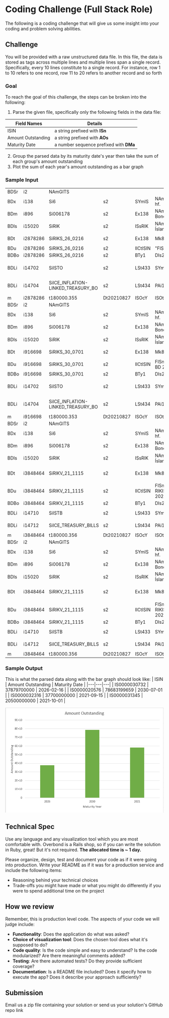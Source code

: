 # Coding Challenge (Full Stack Role)
The following is a coding challenge that will give us some insight into your coding and problem solving abilities.

## Challenge
You will be provided with a raw unstructured data file. In this file, the data is stored as tags across multiple lines and multiple lines span a single record. Specifically, every 10 lines constitute to a single record.
For instance, row 1 to 10 refers to one record, row 11 to 20 refers to another record and so forth

### Goal
To reach the goal of this challenge, the steps can be broken into the following:
1. Parse the given file, specifically only the following fields in the data file:

| Field Names | Details |
|-------------|----------|
| ISIN | a string prefixed with **ISn** |
| Amount Outstanding | a string prefixed with **AOs** |
| Maturity Date | a number sequence prefixed with **DMa** |

2. Group the parsed data by its maturity date's year then take the sum of each group's amount outstanding
3. Plot the sum of each year's amount outstanding as a bar graph

### Sample Input
| | | | | | | | | | | | | | | | | | | | | | | | | | | | | | | | | | | | | | | | | | | | | | | | | | |
|---|---|---|---|---|---|---|---|---|---|---|---|---|---|---|---|---|---|---|---|---|---|---|---|---|---|---|---|---|---|---|---|---|---|---|---|---|---|---|---|---|---|---|---|---|---|---|---|---|---|
| BDSr | i2 | NAmGITS |
| BDx | i138 | Si6 | s2 | SYmIS | NAmNasdaq Iceland hf. | CNyIS | MIcXICE |
| BDm | i896 | Si006178 | s2 | Ex138 | NAmIceland Cash Bond Trading | SYmICECB | TOTa+0000 | LDa20190406 | MIcXICE |
| BDIs | i15020 | SiRIK | s2 | ISsRIK | NAmRíkissjóður Íslands | CNyIS | MLEi254900IPCJWRC6XAJN15 |
| BDt | i2878286 | SiRIKS_26_0216 | s2 | Ex138 | Mk896 | INiRIK013ICECBCSH | SYmRIKS 26 0216 | NAmRíkissjóður 26 0216 | SNmRIKS 26 0216 | ISnIS0000030732 | ISi15020 | ISsRIK | CUiISK | CUtISK | PRt3 | VOd2 | LDa20181129 | Cf1 | TTd20260216 | CFcDBFTFR | IEtBullet loan | NMv1 | ITSz347 | NDp4 | NDc3 | MPmN | MPaN | NDTp4 | NDTc3 | CLId21232 | CNyIS | ITStN | SSc2 | STy4 | AUmY | TRaY | INrY | PTaN | PTb2 | OXCl0 | RLoY | IaN | FxN | IqN | TUsN | MSc449 | LSz1 |
| BDu | i2878286 | SiRIKS_26_0216 | s2 | IICtISIN | "FISnENDURLAN/1\ | 5 TB 20260216" | MIFrBOND | MCTyOTHR | MLIqN | MTcN | MLPr100000000 | MLPo0 | MSPo0 | MJCjN | MQu10000 | MBTyEUSB | MBPs0 | MCStN |
| BDBo | i2878286 | SiRIKS_26_0216 | s2 | BTy1 | DIs20180216 | AOs37879700000 | DMa20260216 | RCp1.5 | DNc20220216 | DCm5 | Mv100 | HaN | RDd0 | RDt1 | NRd2 | CPFrN | LCOd20260216 | Fv1 | CFq1 | Cc8 | RIxCPI_IS | FCd20190216 | VBa446.98571 | Vm1 | MDo255 | SSDaN | FIt3 | DAd20180216 |
| BDLi | i14702 | SiISTO | s2 | LSt433 | SYmISTO | NAmICE Inflation-linked Treasury Bonds | LCyISK | TCeY |
| BDLi | i14704 | SiICE_INFLATION-LINKED_TREASURY_BO | s2 | LSt434 | PAi14702 | NAmICE Inflation-linked Treasury Bonds | LCyISK | TCeN |
| m | i2878286 | t180000.355 | Dt20210827 | ISOcY | ISOtY | d0.035 | BPr106.45 | APl106.67 | Pl106.56 | Ph106.56 | LOp106.56 | Pd0.005 | q1 | o60000000 | Rq60000000 | HPm107.37 | HPMd20210803 | LPm106.4 | LPMd20210819 | HPy109.175 | HPYd20210429 | LPy106.4 | LPYd20210819 | LTd20210827 | LPd20210827 |
| BDSr | i2 | NAmGITS |
| BDx | i138 | Si6 | s2 | SYmIS | NAmNasdaq Iceland hf. | CNyIS | MIcXICE |
| BDm | i896 | Si006178 | s2 | Ex138 | NAmIceland Cash Bond Trading | SYmICECB | TOTa+0000 | LDa20190406 | MIcXICE |
| BDIs | i15020 | SiRIK | s2 | ISsRIK | NAmRíkissjóður Íslands | CNyIS | MLEi254900IPCJWRC6XAJN15 |
| BDt | i916698 | SiRIKS_30_0701 | s2 | Ex138 | Mk896 | INiRIK014ICECBCSH | SYmRIKS 30 0701 | NAmRíkissjóður 30 0701 | SNmRIKS 30 0701 | ISnIS0000020576 | ISi15020 | ISsRIK | CUiISK | CUtISK | PRt3 | VOd2 | LDa20110701 | Cf1 | TTd20300701 | CFcDBFTFR | IEtBullet loan | NMv1 | ITSz347 | NDp4 | NDc3 | MPmN | MPaN | NDTp4 | NDTc3 | CLId21232 | CNyIS | ITStN | SSc2 | STy4 | AUmY | TRaY | INrY | PTaN | PTb2 | OXCl0 | RLoY | IaN | FxN | IqN | TUsN | MSc449 | LSz1 |
| BDu | i916698 | SiRIKS_30_0701 | s2 | IICtISIN | FISnSEDLABANKI/3.25 BD 20300701 | MIFrBOND | MCTyOTHR | MLIqN | MTcN | MLPr100000000 | MLPo0 | MSPo0 | MJCjN | MQu10000 | MBTyEUSB | MBPs0 | MCStN |
| BDBo | i916698 | SiRIKS_30_0701 | s2 | BTy1 | DIs20110701 | AOs78683199659 | DMa20300701 | RCp3.25 | DNc20220701 | DCm5 | Mv100 | HaN | RDd0 | RDt1 | NRd2 | CPFrN | LCOd20300701 | Fv1 | CFq1 | Cc8 | RIxCPI_IS | FCd20120701 | VBa377.6 | Vm1 | MDo255 | SSDaN | FIt3 | DAd20110701 |
| BDLi | i14702 | SiISTO | s2 | LSt433 | SYmISTO | NAmICE Inflation-linked Treasury Bonds | LCyISK | TCeY |
| BDLi | i14704 | SiICE_INFLATION-LINKED_TREASURY_BO | s2 | LSt434 | PAi14702 | NAmICE Inflation-linked Treasury Bonds | LCyISK | TCeN |
| m | i916698 | t180000.353 | Dt20210827 | ISOcY | ISOtY | d0.05 | BPr122.95 | APl123.485 | Pl123.175 | HPm125.2 | HPMd20210803 | LPm123.175 | LPMd20210826 | HPy125.905 | HPYd20210113 | LPy122.93 | LPYd20210512 | LTd20210826 | LPd20210826 |
| BDSr | i2 | NAmGITS | 
| BDx | i138 | Si6 | s2 | SYmIS | NAmNasdaq Iceland hf. | CNyIS | MIcXICE |
| BDm | i896 | Si006178 | s2 | Ex138 | NAmIceland Cash Bond Trading | SYmICECB | TOTa+0000 | LDa20190406 | MIcXICE |
| BDIs | i15020 | SiRIK | s2 | ISsRIK | NAmRíkissjóður Íslands | CNyIS | MLEi254900IPCJWRC6XAJN15 |
| BDt | i3848464 | SiRIKV_21_1115 | s2 | Ex138 | Mk896 | INiRIK040ICECBCSH | SYmRIKV 21 1115 | NAmRíkissjóður Íslands 21 1115 | SNmRIKV 21 1115 | ISnIS0000032316 | ISi15020 | ISsRIK | CUiISK | CUtISK | PRt3 | VOd2 | LDa20210601 | Cf1 | TTd20211115 | CFcDYZTXR | IEtBill | NMv1 | ITSz347 | NDp4 | NDc3 | MPmN | MPaN | NDTp4 | NDTc3 | CLId21232 | CNyIS | ITStN | SSc2 | STy4 | AUmY | TRaY | INrY | PTaN | PTb2 | OXCl0 | RLoY | IaN | FxN | IqN | TUsN | MSc449 | LSz1 |
| BDu | i3848464 | SiRIKV_21_1115 | s2 | IICtISIN | FISnENDURLAN RIKISS/ZERO CPN B 20211115 | MIFrBOND | MCTyOTHR | MLIqN | MTcN | MLPr100000000 | MLPo0 | MSPo0 | MJCjN | MQu10000 | MBTyEUSB | MBPs0 | MCStN |
| BDBo | i3848464 | SiRIKV_21_1115 | s2 | BTy1 | DIs20210601 | AOs37700000000 | DMa20210915 | DCm3 | Mv100 | HaN | RDd0 | RDt1 | NRd2 | CPFrY | Fv1 | CFq0 | Cc8 | Vm1 | MDo255 | SSDaN | FIt1 |
| BDLi | i14710 | SiISTB | s2 | LSt433 | SYmISTB | NAmICE Treasury Bills | LCyISK | TCeY |
| BDLi | i14712 | SiICE_TREASURY_BILLS | s2 | LSt434 | PAi14710 | NAmICE Treasury Bills | LCyISK | TCeN |
| m | i3848464 | t180000.356 | Dt20210827 | ISOcY | ISOtY | d0.01 | BPr99.625 |
| BDSr | i2 | NAmGITS | 
| BDx | i138 | Si6 | s2 | SYmIS | NAmNasdaq Iceland hf. | CNyIS | MIcXICE |
| BDm | i896 | Si006178 | s2 | Ex138 | NAmIceland Cash Bond Trading | SYmICECB | TOTa+0000 | LDa20190406 | MIcXICE |
| BDIs | i15020 | SiRIK | s2 | ISsRIK | NAmRíkissjóður Íslands | CNyIS | MLEi254900IPCJWRC6XAJN15 |
| BDt | i3848464 | SiRIKV_21_1115 | s2 | Ex138 | Mk896 | INiRIK040ICECBCSH | SYmRIKV 21 1115 | NAmRíkissjóður Íslands 21 1115 | SNmRIKV 21 1115 | ISnIS0000031345 | ISi15020 | ISsRIK | CUiISK | CUtISK | PRt3 | VOd2 | LDa20210601 | Cf1 | TTd20211115 | CFcDYZTXR | IEtBill | NMv1 | ITSz347 | NDp4 | NDc3 | MPmN | MPaN | NDTp4 | NDTc3 | CLId21232 | CNyIS | ITStN | SSc2 | STy4 | AUmY | TRaY | INrY | PTaN | PTb2 | OXCl0 | RLoY | IaN | FxN | IqN | TUsN | MSc449 | LSz1 |
| BDu | i3848464 | SiRIKV_21_1115 | s2 | IICtISIN | FISnENDURLAN RIKISS/ZERO CPN B 20211115 | MIFrBOND | MCTyOTHR | MLIqN | MTcN | MLPr100000000 | MLPo0 | MSPo0 | MJCjN | MQu10000 | MBTyEUSB | MBPs0 | MCStN |
| BDBo | i3848464 | SiRIKV_21_1115 | s2 | BTy1 | DIs20210601 | AOs20500000000 | DMa20211001 | DCm3 | Mv100 | HaN | RDd0 | RDt1 | NRd2 | CPFrY | Fv1 | CFq0 | Cc8 | Vm1 | MDo255 | SSDaN | FIt1 |
| BDLi | i14710 | SiISTB | s2 | LSt433 | SYmISTB | NAmICE Treasury Bills | LCyISK | TCeY |
| BDLi | i14712 | SiICE_TREASURY_BILLS | s2 | LSt434 | PAi14710 | NAmICE Treasury Bills | LCyISK | TCeN |
| m | i3848464 | t180000.356 | Dt20210827 | ISOcY | ISOtY | d0.01 | BPr99.625 |

### Sample Output
This is what the parsed data along with the bar graph should look like:
| ISIN | Amount Outstanding | Maturity Date |
|---|---|---|
| IS0000030732 | 37879700000 | 2026-02-16 |
| IS0000020576 | 78683199659 | 2030-07-01 |
| IS0000032316 | 37700000000 | 2021-09-15 |
| IS0000031345 | 20500000000 | 2021-10-01 |

![](/assets/full_stack_graph.png)

## Technical Spec
Use any language and any visualization tool which you are most comfortable with. Overbond is a Rails shop, so if you can write the solution in Ruby, great! But it's not required. **The allocated time is ~ 1 day.**

Please organize, design, test and document your code as if it were going into production. Write your README as if it was for a production service and include the following items:

* Reasoning behind your technical choices
* Trade-offs you might have made or what you might do differently if you were to spend additional time on the project 

## How we review
Remember, this is production level code. The aspects of your code we will judge include:

* **Functionality**: Does the application do what was asked?
* **Choice of visualization tool**: Does the chosen tool does what it's supposed to do?
* **Code quality**: Is the code simple and easy to understand? Is the code modularized? Are there meaningful comments added?
* **Testing**: Are there automated tests? Do they provide sufficient coverage?
* **Documentation**: Is a README file included? Does it specify how to execute the app? Does it describe your approach sufficiently?

## Submission
Email us a zip file containing your solution or send us your solution's GitHub repo link